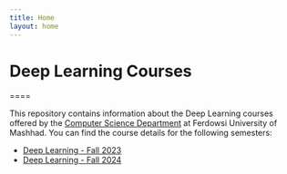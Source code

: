 ```yaml
---
title: Home
layout: home
---
```


# Deep Learning Courses

====

This repository contains information about the Deep Learning courses offered by the [Computer Science Department](https://fumcs.github.io) at Ferdowsi University of Mashhad. You can find the course details for the following semesters:

- [Deep Learning - Fall 2023](https://fum-cs.github.io/dl-fall-2023/)
- [Deep Learning - Fall 2024](https://fum-cs.github.io/dl-fall-2024/)
